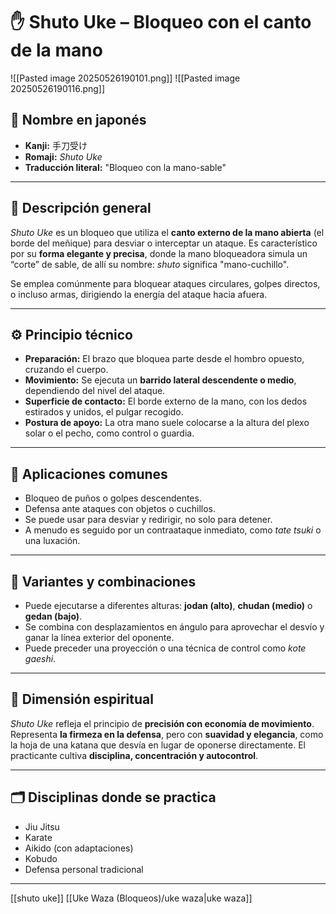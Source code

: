 # ✋ Shuto Uke – Bloqueo con el canto de la mano

![[Pasted image 20250526190101.png]]
![[Pasted image 20250526190116.png]]
## 🧾 Nombre en japonés
- **Kanji:** 手刀受け  
- **Romaji:** *Shuto Uke*  
- **Traducción literal:** "Bloqueo con la mano-sable"

---

## 📖 Descripción general

*Shuto Uke* es un bloqueo que utiliza el **canto externo de la mano abierta** (el borde del meñique) para desviar o interceptar un ataque. Es característico por su **forma elegante y precisa**, donde la mano bloqueadora simula un “corte” de sable, de allí su nombre: *shuto* significa "mano-cuchillo".

Se emplea comúnmente para bloquear ataques circulares, golpes directos, o incluso armas, dirigiendo la energía del ataque hacia afuera.

---

## ⚙️ Principio técnico

- **Preparación:** El brazo que bloquea parte desde el hombro opuesto, cruzando el cuerpo.
- **Movimiento:** Se ejecuta un **barrido lateral descendente o medio**, dependiendo del nivel del ataque.
- **Superficie de contacto:** El borde externo de la mano, con los dedos estirados y unidos, el pulgar recogido.
- **Postura de apoyo:** La otra mano suele colocarse a la altura del plexo solar o el pecho, como control o guardia.

---

## 🎯 Aplicaciones comunes

- Bloqueo de puños o golpes descendentes.
- Defensa ante ataques con objetos o cuchillos.
- Se puede usar para desviar y redirigir, no solo para detener.
- A menudo es seguido por un contraataque inmediato, como *tate tsuki* o una luxación.

---

## 🔄 Variantes y combinaciones

- Puede ejecutarse a diferentes alturas: **jodan (alto)**, **chudan (medio)** o **gedan (bajo)**.
- Se combina con desplazamientos en ángulo para aprovechar el desvío y ganar la línea exterior del oponente.
- Puede preceder una proyección o una técnica de control como *kote gaeshi*.

---

## 🧘 Dimensión espiritual

*Shuto Uke* refleja el principio de **precisión con economía de movimiento**. Representa **la firmeza en la defensa**, pero con **suavidad y elegancia**, como la hoja de una katana que desvía en lugar de oponerse directamente. El practicante cultiva **disciplina, concentración y autocontrol**.

---

## 🗂 Disciplinas donde se practica

- Jiu Jitsu
- Karate
- Aikido (con adaptaciones)
- Kobudo
- Defensa personal tradicional

---

[[shuto uke]]
[[Uke Waza (Bloqueos)/uke waza|uke waza]]